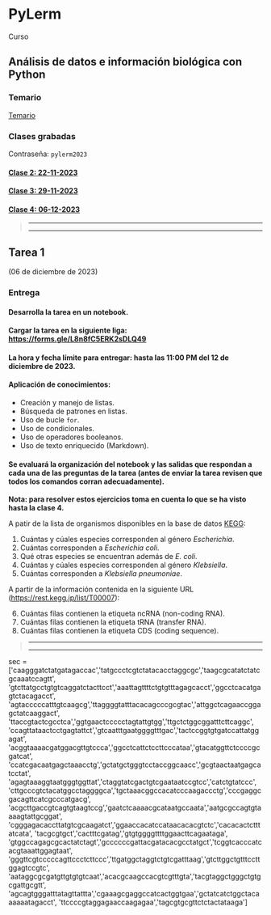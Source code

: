 # PyLerm
Curso

## Análisis de datos e información biológica con Python

### Temario

[Temario](https://github.com/eduardo1011/PyLerm/blob/main/UNIDAD%20DE%20ENSE%C3%91ANZA%20UEA%20Optativa.pdf)  

### Clases grabadas

Contraseña: `pylerm2023`

#### [Clase 2: 22-11-2023](https://1drv.ms/v/s!ArGs92xOZGDEkkf1DeY1avHQecz2?e=7okcKK)


#### [Clase 3: 29-11-2023](https://1drv.ms/v/s!ArGs92xOZGDEkkg2yE70cSIR4UTk?e=yIqxPI)


#### [Clase 4: 06-12-2023](https://1drv.ms/v/s!ArGs92xOZGDEkkmc0qeqEKrHupZ_?e=wGzzJG)


>---------------------
>---------------------

## Tarea 1  

(06 de diciembre de 2023)

### **Entrega**
#### **Desarrolla la tarea en un notebook.**
#### **Cargar la tarea en la siguiente liga: https://forms.gle/L8n8fC5ERK2sDLQ49**
#### **La hora y fecha límite para entregar: hasta las 11:00 PM del 12 de diciembre de 2023.**

#### Aplicación de conocimientos:  
* Creación y manejo de listas.
* Búsqueda de patrones en listas.
* Uso de bucle `for`.
* Uso de condicionales.
* Uso de operadores booleanos.
* Uso de texto enriquecido (Markdown).

#### Se evaluará la organización del notebook y las salidas que respondan a cada una de las preguntas de la tarea (antes de enviar la tarea revisen que todos los comandos corran adecuadamente).

**Nota: para resolver estos ejercicios toma en cuenta lo que se ha visto hasta la clase 4.**

A patir de la lista de organismos disponibles en la base de datos [KEGG](https://www.kegg.jp/kegg/catalog/org_list.html):

1. Cuántas y cúales especies corresponden al género *Escherichia*.
2. Cuántas corresponden a *Escherichia coli*.
3. Qué otras especies se encuentran además de *E. coli*.
4. Cuántas y cúales especies corresponden al género *Klebsiella*.
5. Cuántas corresponden a *Klebsiella pneumoniae*.

A partir de la información contenida en la siguiente URL (https://rest.kegg.jp/list/T00007):

6. Cuántas filas contienen la etiqueta ncRNA (non-coding RNA).
7. Cuántas filas contienen la etiqueta tRNA (transfer RNA).
8. Cuántas filas contienen la etiqueta CDS (coding sequence).

>---------------------
>---------------------



sec = ['caagggatctatgatagaccac','tatgccctcgtctatacacctaggcgc','taagcgcatatctatcgcaaatccagtt',
              'gtcttatgcctgtgtcaggatctacttcct','aaattagttttctgtgtttagagcacct','ggcctcacatgagtctacagacct',
              'agtacccccatttgtcaagcg','ttaggggtatttacacagcccgcgtac','attggctcagaaccggagctatcaaggact',
              'ttaccgtactcgcctca','ggtgaactccccctagtattgtgg','ttgctctggcggatttcttcaggc',
              'ccagttataactcctgagtattct','gtcaatttgaatggggtttgac','tactccggtgtgatccattatggagat',
              'acggtaaaacgatggacgttgtccca','ggcctcattctccttcccataa','gtacatggttctccccgcgatcat',
              'ccatcgacaatgagctaaacctg','gctatgctgggtcctaccggcaacc','gcgtaactaatgagcatcctat',
              'agagtaaaggtaatgggtggttat','ctaggtatcgactgtcgaataatccgtcc','catctgtatccc',
              'cttgcccgtctacatggcctaggggca','tgctaaacggccacatcccaagaccctg','cccgaggcgacagttcatcgcccatgacg',
              'acgcttgaccgtcagtgtaagtccg','gaatctcaaaacgcataatgccaata','aatgcgccagtgtaaaagtattgcggat',
              'cgggagacaccttatgtcgcaagatct','ggaaccacatccataacacacgtctc','cacacactctttatcata',
              'tacgcgtgct','cactttcgatag','gtgtggggttttggaacttcagaataga',
              'gtggccagagcgcactatctagt','gccccccgattacgatacacgcctatgct','tcggtcacccatcacgtaaattggagtaat',
              'gggttcgtcccccagttccctcttccc','ttgatggctaggtctgtcgatttaag','gtcttggctgtttccttggagtccgtc',
              'aataggcgcgatgttgtgtgtcaat','acacgcaagccacgtcgtttgta','tacgtaggctgggctgtgcgattgcgtt',
              'agcagtgggatttatagttattta','cgaaagcgaggccatcactggtgaa','gctatcatctggctacaaaaaatagacct',
              'ttccccgtaggagaaccaagagaa','tagcgtgcgttctctactataaga']


